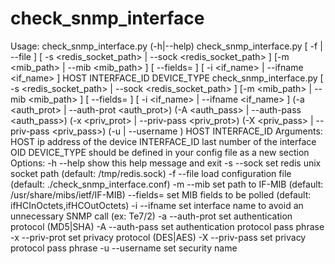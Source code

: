 # check_snmp_interface

Usage:
    check_snmp_interface.py (-h|--help)
    check_snmp_interface.py [ -f <filename> | --file <filename> ] [ -s <redis_socket_path> | --sock <redis_socket_path> ]
                            [-m <mib_path> | --mib <mib_path> ] [ --fields=<list> ] [ -i <if_name> | --ifname <if_name> ]  HOST INTERFACE_ID DEVICE_TYPE
    check_snmp_interface.py [ -s <redis_socket_path> | --sock <redis_socket_path> ] [-m <mib_path> | --mib <mib_path> ]  [ --fields=<list> ]
                            [ -i <if_name> | --ifname <if_name> ] (-a <auth_prot> | --auth-prot <auth_prot>) (-A <auth_pass> | --auth-pass <auth_pass>)
                            (-x <priv_prot> | --priv-pass <priv_prot>) (-X <priv_pass> | --priv-pass <priv_pass>)
                            (-u <secname> | --username <secname>) HOST INTERFACE_ID
Arguments:
    HOST           ip address of the device
    INTERFACE_ID   last number of the interface OID
    DEVICE_TYPE    should be defined in your config file as a new section
Options:
    -h --help       show this help message and exit
    -s --sock       set redis unix socket path (default: /tmp/redis.sock)
    -f --file       load configuration file (default: ./check_snmp_interface.conf)
    -m --mib        set path to IF-MIB  (default: /usr/share/mibs/ietf/IF-MIB)
    --fields=<list> set MIB fields to be polled (default: ifHCInOctets,ifHCOutOctets)
    -i --ifname     set interface name to avoid an unnecessary SNMP call (ex: Te7/2)
    -a --auth-prot  set authentication protocol (MD5|SHA)
    -A --auth-pass  set authentication protocol pass phrase
    -x --priv-prot  set privacy protocol (DES|AES)
    -X --priv-pass  set privacy protocol pass phrase
    -u --username   set security name
